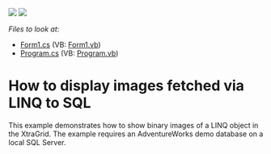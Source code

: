 <!-- default badges list -->
[![](https://img.shields.io/badge/Open_in_DevExpress_Support_Center-FF7200?style=flat-square&logo=DevExpress&logoColor=white)](https://supportcenter.devexpress.com/ticket/details/E944)
[![](https://img.shields.io/badge/📖_How_to_use_DevExpress_Examples-e9f6fc?style=flat-square)](https://docs.devexpress.com/GeneralInformation/403183)
<!-- default badges end -->
<!-- default file list -->
*Files to look at*:

* [Form1.cs](./CS/PictureAndLinq/Form1.cs) (VB: [Form1.vb](./VB/PictureAndLinq/Form1.vb))
* [Program.cs](./CS/PictureAndLinq/Program.cs) (VB: [Program.vb](./VB/PictureAndLinq/Program.vb))
<!-- default file list end -->
# How to display images fetched via LINQ to SQL


<p>This example demonstrates how to show binary images of a LINQ object in the XtraGrid. The example requires an AdventureWorks demo database on a local SQL Server.</p>

<br/>


